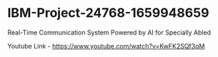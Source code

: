 # IBM-Project-24768-1659948659
Real-Time Communication System Powered by AI for Specially Abled

Youtube Link - https://www.youtube.com/watch?v=KwFK2SQf3qM
